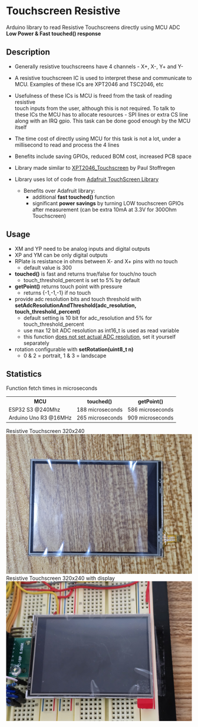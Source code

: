 # Touchscreen Resistive  
  
Arduino library to read Resistive Touchscreens directly using MCU ADC<br>
**Low Power & Fast touched() response**<br>
  
  
## Description  
  
- Generally resistive touchscreens have 4 channels - X+, X-, Y+ and Y-    
- A resistive touchscreen IC is used to interpret these and communicate to  
  MCU. Examples of these ICs are XPT2046 and TSC2046, etc  
- Usefulness of these ICs is MCU is freed from the task of reading resistive  
  touch inputs from the user, although this is not required. To talk to  
  these ICs the MCU has to allocate resources - SPI lines or extra CS line  
  along with an IRQ gpio. This task can be done good enough by the MCU  
  itself  
- The time cost of directly using MCU for this task is not a lot, under a  
  millisecond to read and process the 4 lines  
- Benefits include saving GPIOs, reduced BOM cost, increased PCB space  

- Library made similar to [XPT2046_Touchscreen](https://github.com/PaulStoffregen/XPT2046_Touchscreen) by Paul Stoffregen  
- Library uses lot of code from [Adafruit TouchScreen Library](https://github.com/adafruit/Adafruit_TouchScreen)  
  - Benefits over Adafruit library:  
    - additional **fast touched()** function  
    - significant **power savings** by turning LOW touchscreen GPIOs after measurement (can be extra 10mA at 3.3V for 300Ohm Touchscreen)  


## Usage

- XM and YP need to be analog inputs and digital outputs  
- XP and YM can be only digital outputs  
- RPlate is resistance in ohms between X- and X+ pins with no touch  
  - default value is 300  
- **touched()** is fast and returns true/false for touch/no touch  
  - touch_threshold_percent is set to 5% by default  
- **getPoint()** returns touch point with pressure  
  - returns {-1,-1,-1} if no touch  
- provide adc resolution bits and touch threshold with **setAdcResolutionAndThreshold(adc_resolution, touch_threshold_percent)**  
  - default setting is 10 bit for adc_resolution and 5% for touch_threshold_percent  
  - use max 12 bit ADC resolution as int16_t is used as read variable  
  - this function <ins>does not set actual ADC resolution</ins>, set it yourself separately  
- rotation configurable with **setRotation(uint8_t n)**  
  - 0 & 2 = portrait, 1 & 3 = landscape  

## Statistics

Function fetch times in microseconds<br>
<table>
  <tr>
    <th>MCU</th>
    <th>touched()</th>
    <th>getPoint()</th>
  </tr>
  <tr>
    <td>ESP32 S3 @240Mhz</td>
    <td>188 microseconds</td>
    <td>586 microseconds</td>
  </tr>
  <tr>
    <td>Arduino Uno R3 @16MHz</td>
    <td>265 microseconds</td>
    <td>909 microseconds</td>
  </tr>
</table>

Resistive Touchscreen 320x240<br>
![Alt text](resources/resistive_touchscreen_320_240.jpg?raw=true)
<br>
Resistive Touchscreen 320x240 with display<br>
![Alt text](resources/resistive_touchscreen_320_240_with_display.jpg?raw=true)
